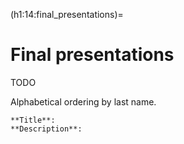 (h1:14:final_presentations)=
# Final presentations

TODO

Alphabetical ordering by last name.

```{admonition} [NAME] [emoji]
**Title**: 
**Description**: 
```


